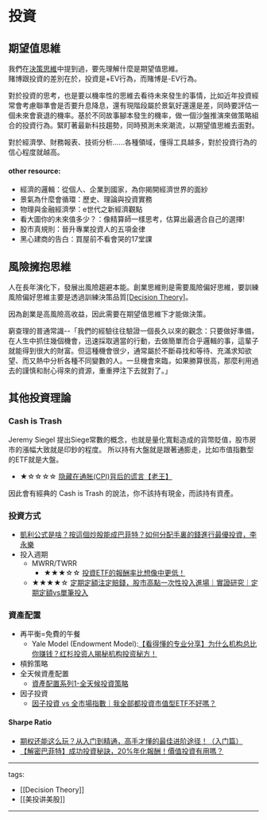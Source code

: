 # 投資

## 期望值思維
我們在[決策思維](./Decision%20Theory#header-2)中提到過，要先理解什麼是期望值思維。  
賭博跟投資的差別在於，投資是+EV行為，而賭博是-EV行為。

對於投資的思考，也是要以機率性的思維去看待未來發生的事情，比如近年投資經常會考慮聯準會是否要升息降息，還有現階段屬於景氣好還還是差，同時要評估一個未來會衰退的機率。基於不同故事腳本發生的機率，做一個沙盤推演來做策略組合的投資行為。緊盯著最新科技趨勢，同時預測未來潮流，以期望值思維去面對。

對於經濟學、財務報表、技術分析......各種領域，懂得工具越多，對於投資行為的信心程度就越高。

#### other resource:
* 經濟的邏輯：從個人、企業到國家，為你揭開經濟世界的面紗
* 景氣為什麼會循環：歷史、理論與投資實務
* 物理與金融經濟學：e世代之新經濟觀點
* 看大圖你的未來值多少？：像精算師一樣思考，估算出最適合自己的選擇!
* 股市真規則：晉升專業投資人的五項金律
* 黑心建商的告白：買屋前不看會哭的17堂課


## 風險擁抱思維
人在長年演化下，發展出風險趨避本能。創業思維則是需要風險偏好思維，要訓練風險偏好思維主要是透過訓練決策品質[[Decision Theory]](/Content/Social%20Science/Economics/Decision%20Theory)。

因為創業是高風險高收益，因此需要在期望值思維下才能做決策。

窮查理的普通常識--「我們的經驗往往驗證一個長久以來的觀念：只要做好準備，在人生中抓住幾個機會，迅速採取適當的行動，去做簡單而合乎邏輯的事，這輩子就能得到很大的財富。但這種機會很少，通常屬於不斷尋找和等待、充滿求知欲望、而又熱中分析各種不同變數的人。一旦機會來臨，如果勝算很高，那麼利用過去的謹慎和耐心得來的資源，重重押注下去就對了。」

## 其他投資理論

### Cash is Trash
Jeremy Siegel 提出Siege常數的概念，也就是量化寬鬆造成的貨幣貶值，股市房市的漲幅大致就是印鈔的程度。
所以持有大盤就是跟著通膨走，比如市值指數型的ETF就是大盤。
* ★☆☆☆☆ [隐藏在通胀(CPI)背后的谎言【老王】](https://www.youtube.com/watch?v=CdO__9BXSAw)

因此會有經典的 Cash is Trash 的說法，你不該持有現金，而該持有資產。

### 投資方式
* [凱利公式是啥？按這個炒股能成巴菲特？如何分配手裏的錢進行最優投資，李永樂](https://www.youtube.com/watch?v=v2JGTi5lhY4)
* 投入週期
  * MWRR/TWRR
    * ★★★☆☆ [投資ETF的報酬率比想像中更低！](https://www.youtube.com/watch?v=RJOtzU5_wus)
  * ★★★★☆ [定期定額注定賠錢，股市高點一次性投入進場｜實證研究｜定期定額vs單筆投入](https://www.youtube.com/watch?v=uTXwhTTIuMw)

### 資產配置
* 再平衡=免費的午餐
  * Yale Model (Endowment Model):[【看得懂的专业分享】为什么机构总比你赚钱？红杉投资人揭秘机构投资秘方！](https://www.youtube.com/watch?v=Ac3S7UYCKjQ)
* 槓鈴策略
* 全天候資產配置
  * [資產配置系列1-全天候投資策略](https://www.youtube.com/watch?v=a2OYIFC5WuY)
* 因子投資
  * [因子投資 vs 全市場指數｜我全部都投資市值型ETF不好嗎？](https://www.youtube.com/watch?v=YCEdSco0EXY)

#### Sharpe Ratio
* [期权还能这么玩？从入门到精通，高手才懂的最佳进阶途径！（入门篇）](https://www.youtube.com/watch?v=RKolWS9wtUI)
* [【解密巴菲特】成功投資秘訣，20%年化報酬！價值投資有用嗎？](https://www.youtube.com/watch?v=M2jZTl2cvss)


---
tags:
  - [[Decision Theory]]
  - [[美投讲美股]]

---